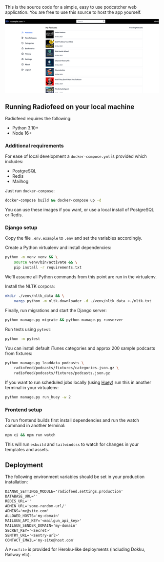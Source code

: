 This is the source code for a simple, easy to use podcatcher web application. You are free to use this source to host the app yourself.

![desktop](/screenshots/desktop.png?raw=True)

## Running Radiofeed on your local machine

Radiofeed requires the following:

* Python 3.10+
* Node 16+

### Additional requirements

For ease of local development a `docker-compose.yml` is provided which includes:

* PostgreSQL
* Redis
* Mailhog

Just run `docker-compose`:

```bash
docker-compose build && docker-compose up -d
```

You can use these images if you want, or use a local install of PostgreSQL or Redis.

### Django setup

Copy the file `.env.example` to `.env` and set the variables accordingly.

Create a Python virtualenv and install dependencies:

```bash
python -m venv venv && \
    source venv/bin/activate && \
    pip install -r requirements.txt
```

We'll assume all Python commands from this point are run in the virtualenv.

Install the NLTK corpora:

```bash
mkdir ./venv/nltk_data && \
    xargs python -m nltk.downloader -d ./venv/nltk_data <./nltk.txt
```

Finally, run migrations and start the Django server:

```bash
python manage.py migrate && python manage.py runserver
```

Run tests using `pytest`:

```bash
python -m pytest
```

You can install default iTunes categories and approx 200 sample podcasts from fixtures:

```bash
python manage.py loaddata podcasts \
    radiofeed/podcasts/fixtures/categories.json.gz \
    radiofeed/podcasts/fixtures/podcasts.json.gz
```

If you want to run scheduled jobs locally (using [Huey](https://huey.readthedocs.io/en/latest/)) run this in another terminal in your virtualenv:

```bash
python manage.py run_huey -w 2
```

### Frontend setup

To run frontend builds first install dependencies and run the watch command in another terminal:

```bash
npm ci && npm run watch
```

This will run `esbuild` and `tailwindcss` to watch for changes in your templates and assets.

## Deployment

The following environment variables should be set in your production installation:

```
DJANGO_SETTINGS_MODULE='radiofeed.settings.production'
DATABASE_URL=''
REDIS_URL=''
ADMIN_URL='some-random-url/'
ADMINS='me@site.com'
ALLOWED_HOSTS='my-domain'
MAILGUN_API_KEY='<mailgun_api_key>'
MAILGUN_SENDER_DOMAIN='my-domain'
SECRET_KEY='<secret>'
SENTRY_URL='<sentry-url>'
CONTACT_EMAIL='my-site@host.com'
```

A `Procfile` is provided for Heroku-like deployments (including Dokku, Railway etc).
